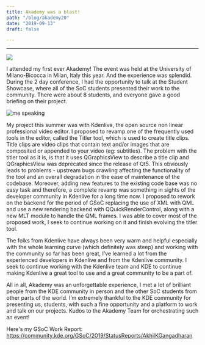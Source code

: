 ```yaml
---
title: Akademy was a blast!
path: "/blog/akademy20"
date: "2019-09-13"
draft: false

---
```


***

<img
src="https://lh3.googleusercontent.com/LdCGSalPv8Th3MCfzSujm4SSf9JQJScmezgTOThqcWKmhHpBPKA1OEswRqmIiMYJdbSwbL2NF2T8JO9yBQWCkgszChKRHDLXWci7lpAN4LAptKbMazioDqJB-32z2aTxa3OHan0GWEOAtRur2i6A5yufyfLVXXgcdjhsTrEaQJ4hT1tV314fhGA9x2PJ2kNXH1YgDUDW1bUdx_OsOCjAi5q1SlV9RZ_IGPULS-Wf6WFZLLpBRxM-DLJc5UopCduIwaK1TQ9rdanSpBuXZfdYL7dpVzlHtIqpMdPWhcDTDCh0APzmEuNrOPHQ5_dWdo5PdY9J7YZQdu5-2rdxLxwsljjDzCFohIeDweiiil_Ez3yCPU_1ryXMS51KZxtnDWbJxKMzxr9Yaibd0r_0_rLNgkRwOZWE7LMGQTC4oe-X2ac35KvRS1WJ6IBH2G5hjUGStLSqpyrnV0516yLcnlex7oi3Qcp1qQgOE9Z1jaFNnc9T80NPoAfduJIQDdF7aV56bnkRwuTYzMnOppgl8mCwVq4xUyTUFNAWRjcYQnSkPnBjY1pIt1jN2rXF6JViTfZp10OJPtEVWrPvPAIwx5AKRqXiPbSnBQKqSTjaZYFEprOe33J47eg0zYu4SOseDzI2vDzWVHWV0RkWW1W4YJZJtUbLNw0jBYvRWP_yNOxNsuytujl4d6gaFA=w515-h915-no">


I attended my first ever Akademy! The event was held at the University of Milano-Bicocca in Milan, Italy this year. And the experience was splendid. 
During the 2 day conference, I had the opportunity to talk at the Student Showcase, where all of the SoC students presented their work to the community. There were about 8 students, and everyone gave a good briefing on their project. 

<img
src="https://lh3.googleusercontent.com/u_y9BBnFjYU3GuPNbdtnKuaL62eyrooxNmzbl4PNZmc9o1T1VvHjS1gTACLbw4o8hCAK-ZRlbzj99BehUIAxARqMgulehE2XKj7Pz_M-ZvQl0SqUhbfRf57y1QcZV1JCYZuLfyq56ye8uJclto_YxDgGMkIczUVWZzUBfE1Q6_9ln3WTYodxpgZX0lOAPjN3GswmP0PPScHKUzZ1yNh4-nrxwBzZOPQY8ca8K3JJM1RJAFg0djIPKrjVus5f__s-KjtrPIs1uqKwJBUVo-xmICDkHZR80IvGJ2EoMX7qzh2BBuYClxjKnbLtmtKbVLfPODj1JyKHSizfKfXNcZuw2oTdAoBKjyBTY9We_ei9WRFNvg6jpQXZOIybokcphi7GqlLzFGdYgEaaP4lEEFQy8N1RetMUk3LvCcJ7VwhdMaLz6f9ErpFvQ59L8pw3znDyIdWUo-PBfohcRq-7xjp3VKIWpRJxLtOV1KKLsW4v7FnpPY-KPzKxo3bQylxdhr1mrDfRNtvF56WK84JT_Y7UYfJZqqrSrpDzh9dvCh3yqoidDqL9d189xA5VS83i-8lvW4SrZzZBUAH33abrCePEi4mlsE1RfaiUeNTZCsI1Hq-vO6W_OhNWaAiqoStdeStVVGhiMSpM0r6NwZLcBN2PKqj8uUUvDhBf6ZnE0zO4EtNtQDlTuEVLLg=w1883-h915-no"
alt="me speaking">

My project this summer was with Kdenlive, the open source non linear professional video editor. I proposed to revamp one of the frequently used tools in the editor, called the Titler tool, which is used to create title clips. Title clips are video clips that contain text and/or images that are composited or appended to your video (eg: subtitles). The problem with the titler tool as it is, is that it uses QGraphicsView to describe a title clip and QGraphicsView was deprecated since the release of Qt5. This obviously leads to problems - upstream bugs crawling affecting the functionality of the tool and an overall degradation in the ease of maintenance of the codebase. Moreover, adding new features to the existing code base was no easy task and therefore, a complete revamp was something in sights of the developer community in Kdenlive for a long time now.
I proposed to rework on the backend for the period of GSoC replacing the use of XML with QML and use a new rendering backend with QQuickRenderControl, along with a new MLT module to handle the QML frames. I was able to cover most of the proposed work, I seek to continue working on it and finish evolving the titler tool.

The folks from Kdenlive have always been very warm and helpful especially with the whole learning curve (which definitely was steep) and working with the community so far has been great, I’ve learned a lot from the experienced developers in Kdenlive and from the Kdenlive community.  I seek to continue working with the Kdenlive team and KDE to continue making Kdenlive a great tool to use and a great community to be a part of.

All in all, Akademy was an unforgettable experience, I met a lot of brilliant people from the KDE community in person and the other SoC students from other parts of the world. I’m extremely thankful to the KDE community for presenting us, students, with such a fine opportunity and a platform to work and talk on our projects. Kudos to the Akademy Team for orchestrating such an event!


Here's my GSoC Work Report: https://community.kde.org/GSoC/2019/StatusReports/AkhilKGangadharan


